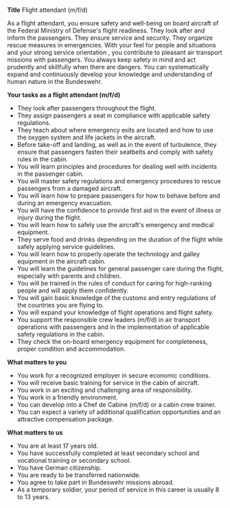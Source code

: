 **Title**
Flight attendant (m/f/d)

As a flight attendant, you ensure safety and well-being on board aircraft of the Federal Ministry of Defense's flight readiness. They look after and inform the passengers. They ensure service and security. They organize rescue measures in emergencies. With your feel for people and situations and your strong service orientation , you contribute to pleasant air transport missions with passengers. You always keep safety in mind and act prudently and skillfully when there are dangers. You can systematically expand and continuously develop your knowledge and understanding of human nature in the Bundeswehr.

**Your tasks as a flight attendant (m/f/d)**

-	They look after passengers throughout the flight.
-	They assign passengers a seat in compliance with applicable safety regulations.
-	They teach about where emergency exits are located and how to use the oxygen system and life jackets in the aircraft.
-	Before take-off and landing, as well as in the event of turbulence, they ensure that passengers fasten their seatbelts and comply with safety rules in the cabin.
-	You will learn principles and procedures for dealing well with incidents in the passenger cabin.
-	You will master safety regulations and emergency procedures to rescue passengers from a damaged aircraft.
-	You will learn how to prepare passengers for how to behave before and during an emergency evacuation.
-	You will have the confidence to provide first aid in the event of illness or injury during the flight.
-	You will learn how to safely use the aircraft's emergency and medical equipment.
-	They serve food and drinks depending on the duration of the flight while safely applying service guidelines.
-	You will learn how to properly operate the technology and galley equipment in the aircraft cabin.
-	You will learn the guidelines for general passenger care during the flight, especially with parents and children.
-	You will be trained in the rules of conduct for caring for high-ranking people and will apply them confidently.
-	You will gain basic knowledge of the customs and entry regulations of the countries you are flying to.
-	You will expand your knowledge of flight operations and flight safety.
-	You support the responsible crew leaders (m/f/d) in air transport operations with passengers and in the implementation of applicable safety regulations in the cabin.
-	They check the on-board emergency equipment for completeness, proper condition and accommodation.

**What matters to you**

-	You work for a recognized employer in secure economic conditions.
-	You will receive basic training for service in the cabin of aircraft.
-	You work in an exciting and challenging area of responsibility.
-	You work in a friendly environment.
-	You can develop into a Chef de Cabine (m/f/d) or a cabin crew trainer.
-	You can expect a variety of additional qualification opportunities and an attractive compensation package.

**What matters to us**

-	You are at least 17 years old.
-	You have successfully completed at least secondary school and vocational training or secondary school.
-	You have German citizenship.
-	You are ready to be transferred nationwide.
-	You agree to take part in Bundeswehr missions abroad.
-	As a temporary soldier, your period of service in this career is usually 8 to 13 years.
